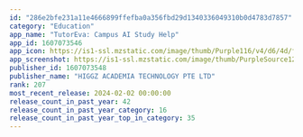 ```yaml
---
id: "286e2bfe231a11e4666899ffefba0a356fbd29d1340336049310b0d4783d7857"
category: "Education"
app_name: "TutorEva: Campus AI Study Help"
app_id: 1607073546
app_icon: https://is1-ssl.mzstatic.com/image/thumb/Purple116/v4/d6/4d/f5/d64df5ab-b096-8a96-460e-3a599eae1bbb/AppIcon-0-0-1x_U007epad-0-10-0-85-220.png/1024x1024bb.png
app_screenshot: https://is1-ssl.mzstatic.com/image/thumb/PurpleSource126/v4/86/0b/bf/860bbf98-201c-d742-8c13-bf6ed037deb7/7c143bac-bc33-487b-84e0-47e08cd79634_ios_5.5_1.png/1242x2208bb.png
publisher_id: 1607073548
publisher_name: "HIGGZ ACADEMIA TECHNOLOGY PTE LTD"
rank: 207
most_recent_release: 2024-02-02 00:00:00
release_count_in_past_year: 42
release_count_in_past_year_category: 16
release_count_in_past_year_top_in_category: 35
---
```


